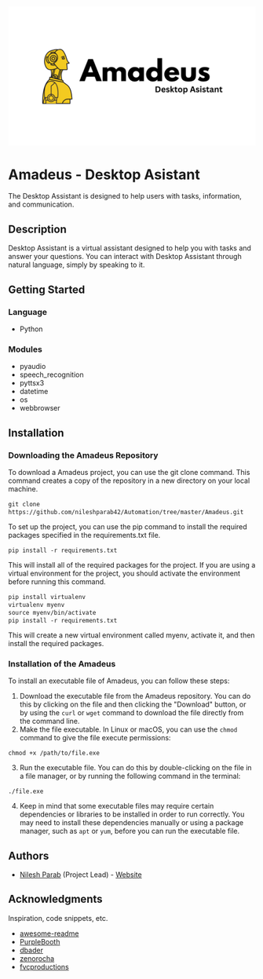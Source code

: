 ![Cover image](https://github.com/nileshparab42/Automation/blob/master/Amadeus/assets/Amadeus-Cover.png)

# Amadeus - Desktop Asistant

The Desktop Assistant is designed to help users with tasks, information, and communication.

## Description

Desktop Assistant is a virtual assistant designed to help you with tasks and answer your questions. You can interact with Desktop Assistant through natural language, simply by speaking to it.
 
## Getting Started

### Language

* Python

### Modules

* pyaudio
* speech_recognition
* pyttsx3
* datetime
* os
* webbrowser

## Installation

### Downloading the Amadeus Repository

To download a Amadeus project, you can use the git clone command. This command creates a copy of the repository in a new directory on your local machine.
```
git clone https://github.com/nileshparab42/Automation/tree/master/Amadeus.git
```
To set up the project, you can use the pip command to install the required packages specified in the requirements.txt file.
```
pip install -r requirements.txt
```
This will install all of the required packages for the project. If you are using a virtual environment for the project, you should activate the environment before running this command.
```
pip install virtualenv
virtualenv myenv
source myenv/bin/activate
pip install -r requirements.txt
```
This will create a new virtual environment called myenv, activate it, and then install the required packages.

### Installation of the Amadeus 
To install an executable file of Amadeus, you can follow these steps:

1. Download the executable file from the Amadeus repository. You can do this by clicking on the file and then clicking the "Download" button, or by using the `curl` or `wget` command to download the file directly from the command line.
2. Make the file executable. In Linux or macOS, you can use the `chmod` command to give the file execute permissions:
```
chmod +x /path/to/file.exe
```
3. Run the executable file. You can do this by double-clicking on the file in a file manager, or by running the following command in the terminal:
```
./file.exe
```
4. Keep in mind that some executable files may require certain dependencies or libraries to be installed in order to run correctly. You may need to install these dependencies manually or using a package manager, such as `apt` or `yum`, before you can run the executable file.

## Authors

- [Nilesh Parab](https://github.com/nileshparab42) (Project Lead) - [Website](https://nileshparab10.blogspot.com/)
  

## Acknowledgments

Inspiration, code snippets, etc.
* [awesome-readme](https://github.com/matiassingers/awesome-readme)
* [PurpleBooth](https://gist.github.com/PurpleBooth/109311bb0361f32d87a2)
* [dbader](https://github.com/dbader/readme-template)
* [zenorocha](https://gist.github.com/zenorocha/4526327)
* [fvcproductions](https://gist.github.com/fvcproductions/1bfc2d4aecb01a834b46)